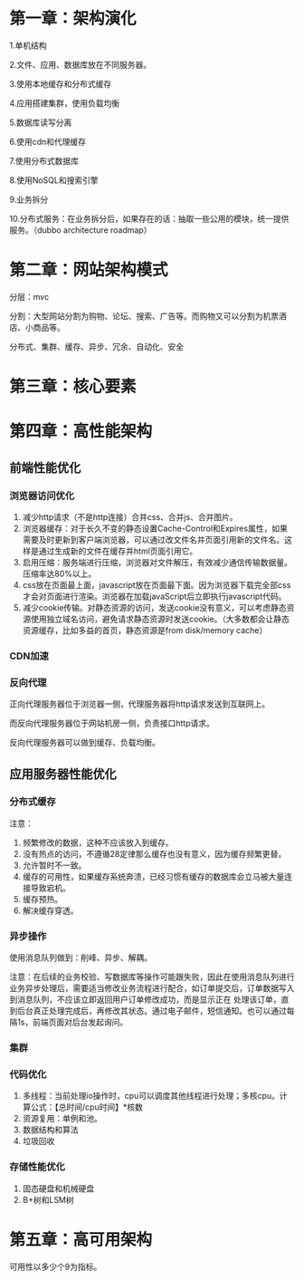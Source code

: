 # 第一章：架构演化

1.单机结构

2.文件、应用、数据库放在不同服务器。

3.使用本地缓存和分布式缓存

4.应用搭建集群，使用负载均衡

5.数据库读写分离

6.使用cdn和代理缓存

7.使用分布式数据库

8.使用NoSQL和搜索引擎

9.业务拆分

10.分布式服务：在业务拆分后，如果存在的话：抽取一些公用的模块，统一提供服务。（dubbo architecture roadmap）

# 第二章：网站架构模式

分层：mvc

分割：大型网站分割为购物、论坛、搜索、广告等。而购物又可以分割为机票酒店、小商品等。

分布式、集群、缓存、异步、冗余、自动化、安全



# 第三章：核心要素



# 第四章：高性能架构

## 前端性能优化

### 浏览器访问优化

1. 减少http请求（不是http连接）合并css、合并js、合并图片。
2. 浏览器缓存：对于长久不变的静态设置Cache-Control和Expires属性，如果需要及时更新到客户端浏览器，可以通过改文件名并页面引用新的文件名。这样是通过生成新的文件在缓存并html页面引用它。
3. 启用压缩：服务端进行压缩，浏览器对文件解压，有效减少通信传输数据量。压缩率达80%以上。
4. css放在页面最上面，javascript放在页面最下面。因为浏览器下载完全部css才会对页面进行渲染。浏览器在加载javaScript后立即执行javascript代码。
5. 减少cookie传输。对静态资源的访问，发送cookie没有意义，可以考虑静态资源使用独立域名访问，避免请求静态资源时发送cookie。（大多数都会让静态资源缓存，比如多益的首页，静态资源是from disk/memory cache）

### CDN加速

### 反向代理

正向代理服务器位于浏览器一侧，代理服务器将http请求发送到互联网上。

而反向代理服务器位于网站机房一侧，负责接口http请求。

反向代理服务器可以做到缓存、负载均衡。

## 应用服务器性能优化

### 分布式缓存

注意：

1. 频繁修改的数据，这种不应该放入到缓存。
2. 没有热点的访问，不遵循28定律那么缓存也没有意义，因为缓存频繁更替。
3. 允许暂时不一致。
4. 缓存的可用性，如果缓存系统奔溃，已经习惯有缓存的数据库会立马被大量连接导致宕机。
5. 缓存预热。
6. 解决缓存穿透。

### 异步操作

使用消息队列做到：削峰、异步、解耦。

注意：在后续的业务校验、写数据库等操作可能跟失败，因此在使用消息队列进行业务异步处理后，需要适当修改业务流程进行配合，如订单提交后，订单数据写入到消息队列，不应该立即返回用户订单修改成功，而是显示正在 处理该订单，直到后台真正处理完成后，再修改其状态。通过电子邮件，短信通知。也可以通过每隔1s，前端页面对后台发起询问。

### 集群

### 代码优化

1. 多线程：当前处理io操作时，cpu可以调度其他线程进行处理；多核cpu。计算公式：【总时间/cpu时间】*核数
2. 资源复用：单例和池。
3. 数据结构和算法
4. 垃圾回收

### 存储性能优化

1. 固态硬盘和机械硬盘
2. B+树和LSM树



# 第五章：高可用架构

可用性以多少个9为指标。

